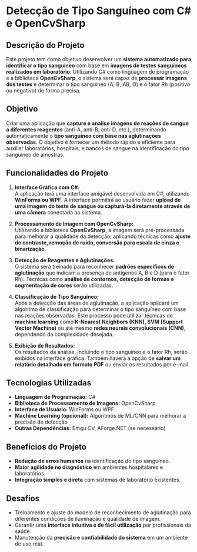 # Detecção de Tipo Sanguíneo com C# e OpenCvSharp

## Descrição do Projeto

Este projeto tem como objetivo desenvolver um **sistema automatizado para identificar o tipo sanguíneo** com base em **imagens de testes sanguíneos realizados em laboratório**. Utilizando C# como linguagem de programação e a biblioteca **OpenCvSharp**, o sistema será capaz de **processar imagens dos testes** e determinar o tipo sanguíneo (A, B, AB, O) e o fator Rh (positivo ou negativo) de forma precisa.

## Objetivo

Criar uma aplicação que **capture e analise imagens de reações de sangue a diferentes reagentes** (anti-A, anti-B, anti-D, etc.), determinando automaticamente o **tipo sanguíneo com base nas aglutinações observadas**. O objetivo é fornecer um método rápido e eficiente para auxiliar laboratórios, hospitais, e bancos de sangue na identificação do tipo sanguíneo de amostras.

## Funcionalidades do Projeto

1. **Interface Gráfica com C#:**  
   A aplicação terá uma interface amigável desenvolvida em C#, utilizando **WinForms ou WPF**. A interface permitirá ao usuário fazer **upload de uma imagem do teste de sangue ou capturá-la diretamente através de uma câmera** conectada ao sistema.

2. **Processamento de Imagem com OpenCvSharp:**  
   Utilizando a biblioteca **OpenCvSharp**, a imagem será pré-processada para melhorar a qualidade da detecção, aplicando técnicas como **ajuste de contraste, remoção de ruído, conversão para escala de cinza e binarização**.

3. **Detecção de Reagentes e Aglutinações:**  
   O sistema será treinado para reconhecer **padrões específicos de aglutinação** que indicam a presença de antígenos A, B e D (para o fator Rh). Técnicas como **análise de contornos, detecção de formas e segmentação de cores** serão utilizadas.

4. **Classificação de Tipo Sanguíneo:**  
   Após a detecção das áreas de aglutinação, a aplicação aplicará um algoritmo de classificação para determinar o tipo sanguíneo com base nas reações observadas. Este processo pode utilizar técnicas de **machine learning** como **K-Nearest Neighbors (KNN), SVM (Support Vector Machine)** ou até mesmo **redes neurais convolucionais (CNN)**, dependendo da complexidade desejada.

5. **Exibição de Resultados:**  
   Os resultados da análise, incluindo o tipo sanguíneo e o fator Rh, serão exibidos na interface gráfica. Também haverá a opção de **salvar um relatório detalhado em formato PDF** ou enviar os resultados por e-mail.

## Tecnologias Utilizadas

- **Linguagem de Programação:** C#
- **Biblioteca de Processamento de Imagens:** OpenCvSharp
- **Interface de Usuário:** WinForms ou WPF
- **Machine Learning (opcional):** Algoritmos de ML/CNN para melhorar a precisão de detecção
- **Outras Dependências:** Emgu CV, AForge.NET (se necessário)

## Benefícios do Projeto

- **Redução de erros humanos** na identificação do tipo sanguíneo.
- **Maior agilidade no diagnóstico** em ambientes hospitalares e laboratórios.
- **Integração simples e direta** com sistemas de laboratório existentes.

## Desafios

- Treinamento e ajuste do modelo de reconhecimento de aglutinação para diferentes condições de iluminação e qualidade de imagem.
- Garantir uma **interface intuitiva e de fácil utilização** por profissionais da saúde.
- Manutenção da **precisão e confiabilidade do sistema** em um ambiente de uso real.
